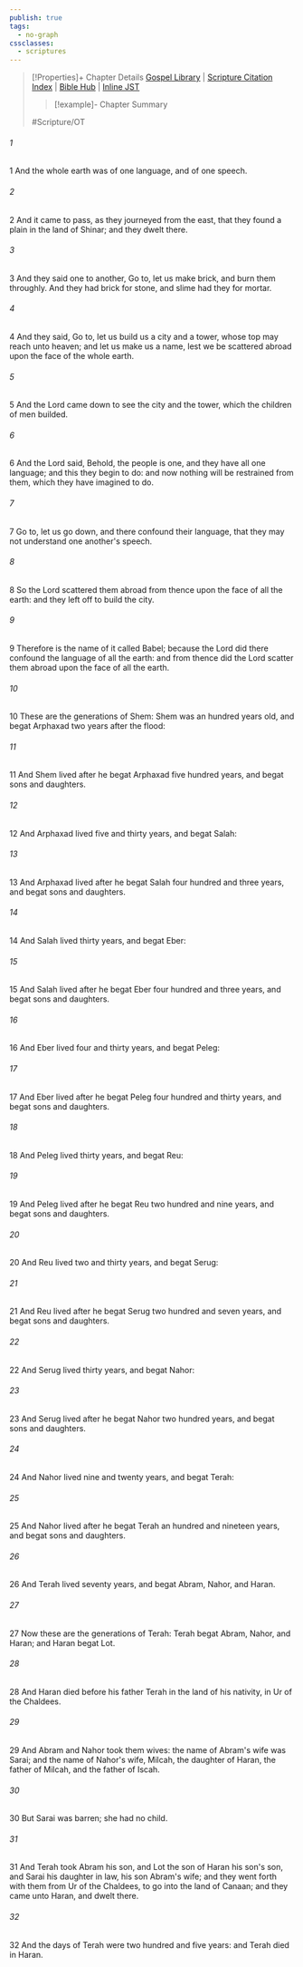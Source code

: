 ```yaml
---
publish: true
tags:
  - no-graph
cssclasses:
  - scriptures
---
```

>[!Properties]+ Chapter Details
>[Gospel Library](https://churchofjesuschrist.org/study/scriptures/ot/gen/11?lang=eng)    |    [Scripture Citation Index](https://scriptures.byu.edu/#0650b::c0650b)    |    [Bible Hub](https://biblehub.com/genesis/11.htm)    |    [Inline JST](https://scripturetoolbox.com/html/ic/Genesis/11.html)
>>[!example]- Chapter Summary
>> 
> 
>
>#Scripture/OT
###### 1
1 And the whole earth was of one language, and of one speech.
###### 2
2 And it came to pass, as they journeyed from the east, that they found a plain in the land of Shinar; and they dwelt there.
###### 3
3 And they said one to another, Go to, let us make brick, and burn them throughly. And they had brick for stone, and slime had they for mortar.
###### 4
4 And they said, Go to, let us build us a city and a tower, whose top may reach unto heaven; and let us make us a name, lest we be scattered abroad upon the face of the whole earth.
###### 5
5 And the Lord came down to see the city and the tower, which the children of men builded.
###### 6
6 And the Lord said, Behold, the people is one, and they have all one language; and this they begin to do: and now nothing will be restrained from them, which they have imagined to do.
###### 7
7 Go to, let us go down, and there confound their language, that they may not understand one another's speech.
###### 8
8 So the Lord scattered them abroad from thence upon the face of all the earth: and they left off to build the city.
###### 9
9 Therefore is the name of it called Babel; because the Lord did there confound the language of all the earth: and from thence did the Lord scatter them abroad upon the face of all the earth.
###### 10
10 These are the generations of Shem: Shem was an hundred years old, and begat Arphaxad two years after the flood:
###### 11
11 And Shem lived after he begat Arphaxad five hundred years, and begat sons and daughters.
###### 12
12 And Arphaxad lived five and thirty years, and begat Salah:
###### 13
13 And Arphaxad lived after he begat Salah four hundred and three years, and begat sons and daughters.
###### 14
14 And Salah lived thirty years, and begat Eber:
###### 15
15 And Salah lived after he begat Eber four hundred and three years, and begat sons and daughters.
###### 16
16 And Eber lived four and thirty years, and begat Peleg:
###### 17
17 And Eber lived after he begat Peleg four hundred and thirty years, and begat sons and daughters.
###### 18
18 And Peleg lived thirty years, and begat Reu:
###### 19
19 And Peleg lived after he begat Reu two hundred and nine years, and begat sons and daughters.
###### 20
20 And Reu lived two and thirty years, and begat Serug:
###### 21
21 And Reu lived after he begat Serug two hundred and seven years, and begat sons and daughters.
###### 22
22 And Serug lived thirty years, and begat Nahor:
###### 23
23 And Serug lived after he begat Nahor two hundred years, and begat sons and daughters.
###### 24
24 And Nahor lived nine and twenty years, and begat Terah:
###### 25
25 And Nahor lived after he begat Terah an hundred and nineteen years, and begat sons and daughters.
###### 26
26 And Terah lived seventy years, and begat Abram, Nahor, and Haran.
###### 27
27 Now these are the generations of Terah: Terah begat Abram, Nahor, and Haran; and Haran begat Lot.
###### 28
28 And Haran died before his father Terah in the land of his nativity, in Ur of the Chaldees.
###### 29
29 And Abram and Nahor took them wives: the name of Abram's wife was Sarai; and the name of Nahor's wife, Milcah, the daughter of Haran, the father of Milcah, and the father of Iscah.
###### 30
30 But Sarai was barren; she had no child.
###### 31
31 And Terah took Abram his son, and Lot the son of Haran his son's son, and Sarai his daughter in law, his son Abram's wife; and they went forth with them from Ur of the Chaldees, to go into the land of Canaan; and they came unto Haran, and dwelt there.
###### 32
32 And the days of Terah were two hundred and five years: and Terah died in Haran.
